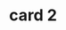 ---
title: card 2
layout: post
image: https://placehold.co/1200x800
description: description for card two
tags: 
- research
- TORMAC
highlight: true
---
